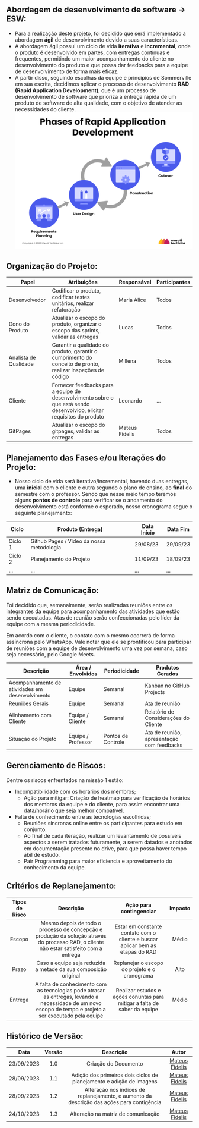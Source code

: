 

##  Abordagem de desenvolvimento de software -> ESW:

- Para a realização deste projeto, foi decidido que será implementado a abordagem **ágil** de desenvolvimento devido a suas características. 
- A abordagem ágil possui um ciclo de vida **iterativa** e **incremental**, onde o produto é desenvolvido em partes, com entregas contínuas e frequentes, permitindo um maior acompanhamento do cliente no desenvolvimento do produto e que possa dar feedbacks para a equipe de desenvolvimento de forma mais eficaz. 
- A partir disso, seguindo escolhas da equipe e príncipios de Sommerville em sua escrita, decidimos aplicar o processo de desenvolvimento **RAD (Rapid Application Development)**, que é um processo de desenvolvimento de software que prioriza a entrega rápida de um produto de software de alta qualidade, com o objetivo de atender as necessidades do cliente.
![imagem_RAD](assets/RAD.png)

##  Organização do Projeto:

| Papel | Atribuições | Responsável | Participantes |
| --- | --- | --- | --- |
| Desenvolvedor | Codificar o produto, codificar testes unitários, realizar refatoração | Maria Alice | Todos |
| Dono do Produto | Atualizar o escopo do produto, organizar o escopo das sprints, validar as entregas | Lucas | Todos |
| Analista de Qualidade | Garantir a qualidade do produto, garantir o cumprimento do conceito de pronto, realizar inspeções de código | Millena | Todos |
| Cliente | Fornecer feedbacks para a equipe de desenvolvimento sobre o que está sendo desenvolvido, elicitar requisitos do produto | Leonardo | ... |
| GitPages | Atualizar o escopo do gitpages, validar as entregas | Mateus Fidelis | Todos |

##  Planejamento das Fases e/ou Iterações do Projeto:
- Nosso ciclo de vida será iterativo/incremental, havendo duas entregas, uma **inicial** com o cliente e outra segundo o plano de ensino, ao **final** do semestre com o professor. Sendo que nesse meio tempo teremos alguns **pontos de controle** para verificar se o andamento do desenvolvimento está conforme o esperado, nosso cronograma segue o seguinte planejamento:

| Ciclo | Produto (Entrega) | Data Início | Data Fim |
| --- | --- | --- | --- |
| Ciclo 1 | Github Pages / Video da nossa metodologia | 29/08/23 | 29/09/23 |
| Ciclo 2 | Planejamento do Projeto | 11/09/23 | 18/09/23 |
| ... | ... | ... | ... |

##  Matriz de Comunicação:

Foi decidido que, semanalmente, serão realizadas reuniões entre os integrantes da equipe para acompanhamento das atividades que estão sendo executadas. Atas de reunião serão confeccionadas pelo líder da equipe com a mesma periodicidade.

Em acordo com o cliente, o contato com o mesmo ocorrerá de forma assíncrona pelo WhatsApp. Vale notar que ele se prontificou para participar de reuniões com a equipe de desenvolvimento uma vez por semana, caso seja necessário, pelo Google Meets.

| Descrição | Área / Envolvidos | Periodicidade| Produtos Gerados |
| --- | --- | --- | --- |
| Acompanhamento de atividades em desenvolvimento | Equipe | Semanal | Kanban no GitHub Projects |
| Reuniões Gerais | Equipe | Semanal | Ata de reunião |
| Alinhamento com Cliente | Equipe / Cliente | Semanal | Relatório de Considerações do Cliente |
| Situação do Projeto | Equipe / Professor | Pontos de Controle | Ata de reunião, apresentação com feedbacks |

##  Gerenciamento de Riscos:
    
Dentre os riscos enfrentados na missão 1 estão:

- Incompatibilidade com os horários dos membros;
    - Ação para mitigar: Criação de heatmap para verificação de horários dos membros da equipe e do cliente, para assim encontrar uma data/horário que seja melhor compatível.
- Falta de conhecimento entre as tecnologias escolhidas;
    - Reuniões síncronas online entre os participantes para estudo em conjunto.
    - Ao final de cada iteração, realizar um levantamento de possíveis aspectos a serem tratados futuramente, a serem datados e anotados em documentação presente no drive, para que possa haver tempo ábil de estudo.
    - Pair Programming para maior eficiencia e aproveitamento do conhecimento da equipe.

##  Critérios de Replanejamento:

| Tipos de Risco    | Descrição     | Ação para contingenciar |  Impacto |
| :--------: | :--------: | :--------: | :--------: |
| Escopo | Mesmo depois de todo o processo de concepção e produção da solução através do processo RAD, o cliente não estar satisfeito com a entrega | Estar em constante contato com o cliente e buscar aplicar bem as etapas do RAD | Médio |
| Prazo | Caso a equipe seja reduzida a metade da sua composição original | Replanejar o escopo do projeto e o cronograma | Alto |
| Entrega | A falta de conhecimento com as tecnologias pode atrasar as entregas, levando a necessidade de um novo escopo de tempo e projeto a ser executado pela equipe | Realizar estudos e ações conuntas para mitigar a falta de saber da equipe | Médio |

##  Histórico de Versão:

| **Data** | **Versão** | **Descrição** | **Autor** |
| :--------: | :--------: | :--------:  | :--------: | 
| 23/09/2023 | 1.0 | Criação do Documento  | [Mateus Fidelis](https://github.com/MatsFidelis)  |
| 28/09/2023 | 1.1 | Adição dos primeiros dois ciclos de planejamento e adição de imagens |  [Mateus Fidelis](https://github.com/MatsFidelis)  |
| 28/09/2023 | 1.2 | Alteração nos índices de replanejamento, e aumento da descrição das ações para contigência |  [Mateus Fidelis](https://github.com/MatsFidelis)  |
| 24/10/2023 | 1.3 | Alteração na matriz de comunicação |  [Mateus Fidelis](https://github.com/MatsFidelis)  